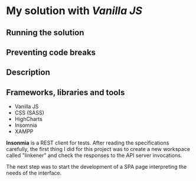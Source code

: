 # My solution with _Vanilla JS_

## Running the solution

## Preventing code breaks

## Description

## Frameworks, libraries and tools

- Vanilla JS
- CSS (SASS)
- HighCharts
- Insomnia
- XAMPP

**Insonmia** is a REST client for tests. After reading the specifications carefully, the first thing I did for this project was to create a new workspace called "linkener" and check the responses to the API server invocations.

The next step was to start the development of a SPA page interpreting the needs of the interface.

